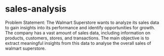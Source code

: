 # sales-analysis
Problem Statement:
The Walmart Superstore wants to analyze its sales data to gain insights into its
performance and identify opportunities for growth. The company has a vast amount of
sales data, including information on products, customers, stores, and transactions. The
main objective is to extract meaningful insights from this data to analyse the overall sales
of walmart superstore.
